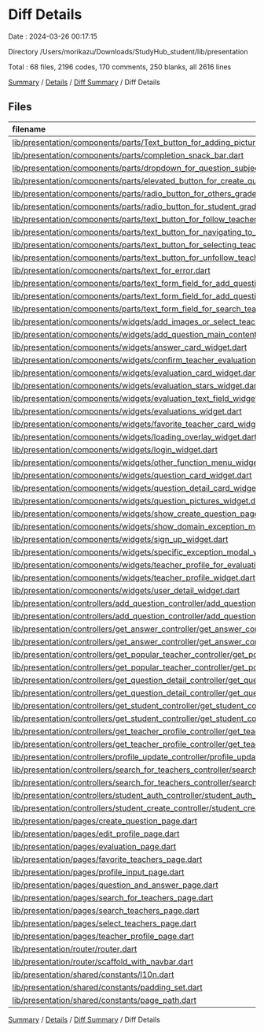# Diff Details

Date : 2024-03-26 00:17:15

Directory /Users/morikazu/Downloads/StudyHub_student/lib/presentation

Total : 68 files,  2196 codes, 170 comments, 250 blanks, all 2616 lines

[Summary](results.md) / [Details](details.md) / [Diff Summary](diff.md) / Diff Details

## Files
| filename | language | code | comment | blank | total |
| :--- | :--- | ---: | ---: | ---: | ---: |
| [lib/presentation/components/parts/Text_button_for_adding_picture.dart](/lib/presentation/components/parts/Text_button_for_adding_picture.dart) | Dart | 52 | 0 | 5 | 57 |
| [lib/presentation/components/parts/completion_snack_bar.dart](/lib/presentation/components/parts/completion_snack_bar.dart) | Dart | 1 | 0 | 0 | 1 |
| [lib/presentation/components/parts/dropdown_for_question_subject.dart](/lib/presentation/components/parts/dropdown_for_question_subject.dart) | Dart | 55 | 0 | 4 | 59 |
| [lib/presentation/components/parts/elevated_button_for_create_question.dart](/lib/presentation/components/parts/elevated_button_for_create_question.dart) | Dart | 39 | 0 | 5 | 44 |
| [lib/presentation/components/parts/radio_button_for_others_grade_input.dart](/lib/presentation/components/parts/radio_button_for_others_grade_input.dart) | Dart | 4 | 0 | 0 | 4 |
| [lib/presentation/components/parts/radio_button_for_student_grade_input.dart](/lib/presentation/components/parts/radio_button_for_student_grade_input.dart) | Dart | 5 | 0 | 0 | 5 |
| [lib/presentation/components/parts/text_button_for_follow_teacher.dart](/lib/presentation/components/parts/text_button_for_follow_teacher.dart) | Dart | 1 | 0 | 0 | 1 |
| [lib/presentation/components/parts/text_button_for_navigating_to_evaluatin_page.dart](/lib/presentation/components/parts/text_button_for_navigating_to_evaluatin_page.dart) | Dart | 1 | 0 | 0 | 1 |
| [lib/presentation/components/parts/text_button_for_selecting_teachers.dart](/lib/presentation/components/parts/text_button_for_selecting_teachers.dart) | Dart | 49 | 0 | 5 | 54 |
| [lib/presentation/components/parts/text_button_for_unfollow_teacher.dart](/lib/presentation/components/parts/text_button_for_unfollow_teacher.dart) | Dart | 1 | 0 | 0 | 1 |
| [lib/presentation/components/parts/text_for_error.dart](/lib/presentation/components/parts/text_for_error.dart) | Dart | 1 | 0 | 0 | 1 |
| [lib/presentation/components/parts/text_form_field_for_add_question.dart](/lib/presentation/components/parts/text_form_field_for_add_question.dart) | Dart | 43 | 0 | 5 | 48 |
| [lib/presentation/components/parts/text_form_field_for_add_question_title.dart](/lib/presentation/components/parts/text_form_field_for_add_question_title.dart) | Dart | 43 | 0 | 5 | 48 |
| [lib/presentation/components/parts/text_form_field_for_search_teachers.dart](/lib/presentation/components/parts/text_form_field_for_search_teachers.dart) | Dart | 55 | 1 | 5 | 61 |
| [lib/presentation/components/widgets/add_images_or_select_teacher_widget.dart](/lib/presentation/components/widgets/add_images_or_select_teacher_widget.dart) | Dart | 51 | 0 | 4 | 55 |
| [lib/presentation/components/widgets/add_question_main_content_widget.dart](/lib/presentation/components/widgets/add_question_main_content_widget.dart) | Dart | 69 | 0 | 4 | 73 |
| [lib/presentation/components/widgets/answer_card_widget.dart](/lib/presentation/components/widgets/answer_card_widget.dart) | Dart | 60 | -5 | 2 | 57 |
| [lib/presentation/components/widgets/confirm_teacher_evaluation_modal_widget.dart](/lib/presentation/components/widgets/confirm_teacher_evaluation_modal_widget.dart) | Dart | 9 | 0 | 0 | 9 |
| [lib/presentation/components/widgets/evaluation_card_widget.dart](/lib/presentation/components/widgets/evaluation_card_widget.dart) | Dart | 119 | 0 | 5 | 124 |
| [lib/presentation/components/widgets/evaluation_stars_widget.dart](/lib/presentation/components/widgets/evaluation_stars_widget.dart) | Dart | 8 | 0 | 0 | 8 |
| [lib/presentation/components/widgets/evaluation_text_field_widget.dart](/lib/presentation/components/widgets/evaluation_text_field_widget.dart) | Dart | 7 | 0 | 0 | 7 |
| [lib/presentation/components/widgets/evaluations_widget.dart](/lib/presentation/components/widgets/evaluations_widget.dart) | Dart | -101 | 0 | -5 | -106 |
| [lib/presentation/components/widgets/favorite_teacher_card_widget.dart](/lib/presentation/components/widgets/favorite_teacher_card_widget.dart) | Dart | 6 | 0 | 0 | 6 |
| [lib/presentation/components/widgets/loading_overlay_widget.dart](/lib/presentation/components/widgets/loading_overlay_widget.dart) | Dart | -2 | 0 | 0 | -2 |
| [lib/presentation/components/widgets/login_widget.dart](/lib/presentation/components/widgets/login_widget.dart) | Dart | 13 | 1 | 0 | 14 |
| [lib/presentation/components/widgets/other_function_menu_widget.dart](/lib/presentation/components/widgets/other_function_menu_widget.dart) | Dart | 0 | -1 | 0 | -1 |
| [lib/presentation/components/widgets/question_card_widget.dart](/lib/presentation/components/widgets/question_card_widget.dart) | Dart | -94 | -4 | -5 | -103 |
| [lib/presentation/components/widgets/question_detail_card_widget.dart](/lib/presentation/components/widgets/question_detail_card_widget.dart) | Dart | 94 | 4 | 4 | 102 |
| [lib/presentation/components/widgets/question_pictures_widget.dart](/lib/presentation/components/widgets/question_pictures_widget.dart) | Dart | -11 | 0 | 0 | -11 |
| [lib/presentation/components/widgets/show_create_question_page_widget.dart](/lib/presentation/components/widgets/show_create_question_page_widget.dart) | Dart | 23 | 0 | 4 | 27 |
| [lib/presentation/components/widgets/show_domain_exception_modal_widget.dart](/lib/presentation/components/widgets/show_domain_exception_modal_widget.dart) | Dart | -62 | 0 | -3 | -65 |
| [lib/presentation/components/widgets/sign_up_widget.dart](/lib/presentation/components/widgets/sign_up_widget.dart) | Dart | 39 | 4 | 1 | 44 |
| [lib/presentation/components/widgets/specific_exception_modal_widget.dart](/lib/presentation/components/widgets/specific_exception_modal_widget.dart) | Dart | 65 | 0 | 4 | 69 |
| [lib/presentation/components/widgets/teacher_profile_for_evaluation_page_widget.dart](/lib/presentation/components/widgets/teacher_profile_for_evaluation_page_widget.dart) | Dart | 88 | 1 | 3 | 92 |
| [lib/presentation/components/widgets/teacher_profile_widget.dart](/lib/presentation/components/widgets/teacher_profile_widget.dart) | Dart | 0 | -3 | -1 | -4 |
| [lib/presentation/components/widgets/user_detail_widget.dart](/lib/presentation/components/widgets/user_detail_widget.dart) | Dart | 4 | 0 | 0 | 4 |
| [lib/presentation/controllers/add_question_controller/add_question_contorller.dart](/lib/presentation/controllers/add_question_controller/add_question_contorller.dart) | Dart | 46 | 0 | 5 | 51 |
| [lib/presentation/controllers/add_question_controller/add_question_contorller.g.dart](/lib/presentation/controllers/add_question_controller/add_question_contorller.g.dart) | Dart | 15 | 7 | 6 | 28 |
| [lib/presentation/controllers/get_answer_controller/get_answer_controller.dart](/lib/presentation/controllers/get_answer_controller/get_answer_controller.dart) | Dart | 16 | 0 | 6 | 22 |
| [lib/presentation/controllers/get_answer_controller/get_answer_controller.g.dart](/lib/presentation/controllers/get_answer_controller/get_answer_controller.g.dart) | Dart | 131 | 18 | 30 | 179 |
| [lib/presentation/controllers/get_popular_teacher_controller/get_popular_teacher_controller.dart](/lib/presentation/controllers/get_popular_teacher_controller/get_popular_teacher_controller.dart) | Dart | 15 | 0 | 4 | 19 |
| [lib/presentation/controllers/get_popular_teacher_controller/get_popular_teacher_controller.g.dart](/lib/presentation/controllers/get_popular_teacher_controller/get_popular_teacher_controller.g.dart) | Dart | 16 | 7 | 6 | 29 |
| [lib/presentation/controllers/get_question_detail_controller/get_question_detail_controller.dart](/lib/presentation/controllers/get_question_detail_controller/get_question_detail_controller.dart) | Dart | 22 | 0 | 6 | 28 |
| [lib/presentation/controllers/get_question_detail_controller/get_question_detail_controller.g.dart](/lib/presentation/controllers/get_question_detail_controller/get_question_detail_controller.g.dart) | Dart | 133 | 18 | 30 | 181 |
| [lib/presentation/controllers/get_student_controller/get_student_controller.dart](/lib/presentation/controllers/get_student_controller/get_student_controller.dart) | Dart | 21 | 0 | 6 | 27 |
| [lib/presentation/controllers/get_student_controller/get_student_controller.g.dart](/lib/presentation/controllers/get_student_controller/get_student_controller.g.dart) | Dart | 130 | 18 | 30 | 178 |
| [lib/presentation/controllers/get_teacher_profile_controller/get_teacher_profile_controller.dart](/lib/presentation/controllers/get_teacher_profile_controller/get_teacher_profile_controller.dart) | Dart | -4 | 0 | -1 | -5 |
| [lib/presentation/controllers/get_teacher_profile_controller/get_teacher_profile_controller.g.dart](/lib/presentation/controllers/get_teacher_profile_controller/get_teacher_profile_controller.g.dart) | Dart | -22 | -1 | -1 | -24 |
| [lib/presentation/controllers/profile_update_controller/profile_update_controller.dart](/lib/presentation/controllers/profile_update_controller/profile_update_controller.dart) | Dart | -3 | 0 | 0 | -3 |
| [lib/presentation/controllers/search_for_teachers_controller/search_for_teachers_controller.dart](/lib/presentation/controllers/search_for_teachers_controller/search_for_teachers_controller.dart) | Dart | 18 | 0 | 5 | 23 |
| [lib/presentation/controllers/search_for_teachers_controller/search_for_teachers_controller.g.dart](/lib/presentation/controllers/search_for_teachers_controller/search_for_teachers_controller.g.dart) | Dart | 133 | 18 | 30 | 181 |
| [lib/presentation/controllers/student_auth_controller/student_auth_controller.dart](/lib/presentation/controllers/student_auth_controller/student_auth_controller.dart) | Dart | -2 | 0 | 0 | -2 |
| [lib/presentation/controllers/student_create_controller/student_create_controller.dart](/lib/presentation/controllers/student_create_controller/student_create_controller.dart) | Dart | -3 | 0 | 0 | -3 |
| [lib/presentation/pages/create_question_page.dart](/lib/presentation/pages/create_question_page.dart) | Dart | 231 | 3 | 13 | 247 |
| [lib/presentation/pages/edit_profile_page.dart](/lib/presentation/pages/edit_profile_page.dart) | Dart | 0 | 55 | 4 | 59 |
| [lib/presentation/pages/evaluation_page.dart](/lib/presentation/pages/evaluation_page.dart) | Dart | -27 | -5 | -2 | -34 |
| [lib/presentation/pages/favorite_teachers_page.dart](/lib/presentation/pages/favorite_teachers_page.dart) | Dart | 1 | 0 | 0 | 1 |
| [lib/presentation/pages/profile_input_page.dart](/lib/presentation/pages/profile_input_page.dart) | Dart | 5 | 0 | 0 | 5 |
| [lib/presentation/pages/question_and_answer_page.dart](/lib/presentation/pages/question_and_answer_page.dart) | Dart | -7 | -6 | -2 | -15 |
| [lib/presentation/pages/search_for_teachers_page.dart](/lib/presentation/pages/search_for_teachers_page.dart) | Dart | 234 | 1 | 9 | 244 |
| [lib/presentation/pages/search_teachers_page.dart](/lib/presentation/pages/search_teachers_page.dart) | Dart | -18 | 0 | -3 | -21 |
| [lib/presentation/pages/select_teachers_page.dart](/lib/presentation/pages/select_teachers_page.dart) | Dart | 263 | 2 | 9 | 274 |
| [lib/presentation/pages/teacher_profile_page.dart](/lib/presentation/pages/teacher_profile_page.dart) | Dart | 29 | 0 | 0 | 29 |
| [lib/presentation/router/router.dart](/lib/presentation/router/router.dart) | Dart | 5 | 30 | 0 | 35 |
| [lib/presentation/router/scaffold_with_navbar.dart](/lib/presentation/router/scaffold_with_navbar.dart) | Dart | 9 | 0 | 1 | 10 |
| [lib/presentation/shared/constants/l10n.dart](/lib/presentation/shared/constants/l10n.dart) | Dart | 64 | 7 | 8 | 79 |
| [lib/presentation/shared/constants/padding_set.dart](/lib/presentation/shared/constants/padding_set.dart) | Dart | 1 | 0 | 0 | 1 |
| [lib/presentation/shared/constants/page_path.dart](/lib/presentation/shared/constants/page_path.dart) | Dart | 9 | 0 | 0 | 9 |

[Summary](results.md) / [Details](details.md) / [Diff Summary](diff.md) / Diff Details